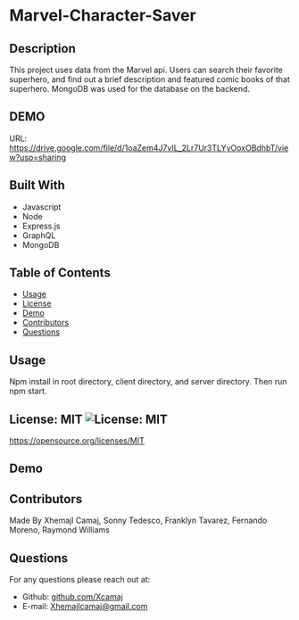 # Marvel-Character-Saver

## Description
This project uses data from the Marvel api. Users can search their favorite superhero, and find out a brief description and featured comic books of that superhero. MongoDB was used for the database on the backend.

## DEMO

URL: https://drive.google.com/file/d/1oaZem4J7vIL_2Lr7Ur3TLYyOoxOBdhbT/view?usp=sharing

## Built With
* Javascript
* Node
* Express.js
* GraphQL
* MongoDB


## Table of Contents
* [Usage](#usage)
* [License](#License)
* [Demo](#demo)
* [Contributors](#contributors)
* [Questions](#questions)


## Usage 
Npm install in root directory, client directory, and server directory. Then run npm start.

## License: MIT ![License: MIT](https://img.shields.io/badge/License-MIT-yellow.svg)
https://opensource.org/licenses/MIT

## Demo


## Contributors
Made By Xhemajl Camaj, Sonny Tedesco, Franklyn Tavarez, Fernando Moreno, Raymond Williams

## Questions
For any questions please reach out at:
* Github: [github.com/Xcamaj](https://github.com/Xcamaj)
* E-mail: Xhemajlcamaj@gmail.com

